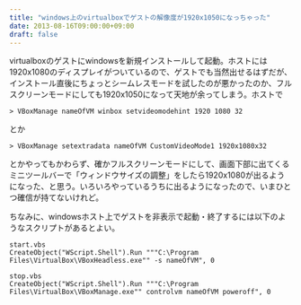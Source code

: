 ```yaml
---
title: "windows上のvirtualboxでゲストの解像度が1920x1050になっちゃった"
date: 2013-08-16T09:00:00+09:00
draft: false
---
```

virtualboxのゲストにwindowsを新規インストールして起動。ホストには1920x1080のディスプレイがついているので、ゲストでも当然出せるはずだが、インストール直後にちょっとシームレスモードを試したのが悪かったのか、フルスクリーンモードにしても1920x1050になって天地が余ってしまう。ホストで
```
> VBoxManage nameOfVM winbox setvideomodehint 1920 1080 32
```
とか
```
> VBoxManage setextradata nameOfVM CustomVideoMode1 1920x1080x32
```
とかやってもかわらず、確かフルスクリーンモードにして、画面下部に出てくるミニツールバーで「ウィンドウサイズの調整」をしたら1920x1080が出るようになった、と思う。いろいろやっているうちに出るようになったので、いまひとつ確信が持てないけれど。

ちなみに、windowsホスト上でゲストを非表示で起動・終了するには以下のようなスクリプトがあるとよい。
```
start.vbs
CreateObject("WScript.Shell").Run """C:\Program Files\VirtualBox\VBoxHeadless.exe"" -s nameOfVM", 0

stop.vbs
CreateObject("WScript.Shell").Run """C:\Program Files\VirtualBox\VBoxManage.exe"" controlvm nameOfVM poweroff", 0
```
